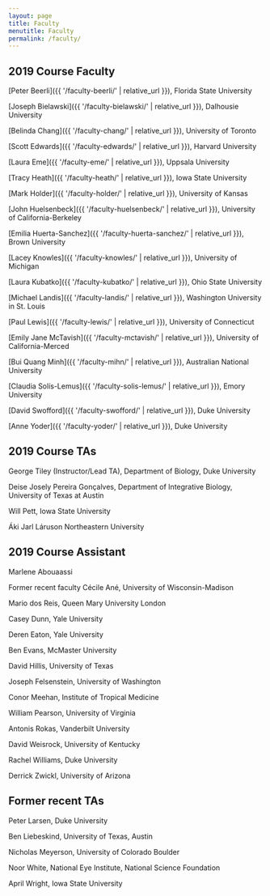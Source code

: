```yaml
---
layout: page
title: Faculty
menutitle: Faculty
permalink: /faculty/
---
```

## 2019 Course Faculty

[Peter Beerli]({{ '/faculty-beerli/' | relative_url }}), Florida State University

[Joseph Bielawski]({{ '/faculty-bielawski/' | relative_url }}), Dalhousie University

[Belinda Chang]({{ '/faculty-chang/' | relative_url }}), University of Toronto

[Scott Edwards]({{ '/faculty-edwards/' | relative_url }}), Harvard University

[Laura Eme]({{ '/faculty-eme/' | relative_url }}), Uppsala University

[Tracy Heath]({{ '/faculty-heath/' | relative_url }}), Iowa State University

[Mark Holder]({{ '/faculty-holder/' | relative_url }}), University of Kansas

[John Huelsenbeck]({{ '/faculty-huelsenbeck/' | relative_url }}), University of California-Berkeley

[Emilia Huerta-Sanchez]({{ '/faculty-huerta-sanchez/' | relative_url }}), Brown University

[Lacey Knowles]({{ '/faculty-knowles/' | relative_url }}), University of Michigan

[Laura Kubatko]({{ '/faculty-kubatko/' | relative_url }}), Ohio State University

[Michael Landis]({{ '/faculty-landis/' | relative_url }}), Washington University in St. Louis

[Paul Lewis]({{ '/faculty-lewis/' | relative_url }}), University of Connecticut

[Emily Jane McTavish]({{ '/faculty-mctavish/' | relative_url }}), University of California-Merced

[Bui Quang Minh]({{ '/faculty-mihn/' | relative_url }}), Australian National University

[Claudia Solís-Lemus]({{ '/faculty-solis-lemus/' | relative_url }}), Emory University

[David Swofford]({{ '/faculty-swofford/' | relative_url }}), Duke University

[Anne Yoder]({{ '/faculty-yoder/' | relative_url }}), Duke University

## 2019 Course TAs

George Tiley (Instructor/Lead TA), Department of Biology, Duke University

Deise Josely Pereira Gonçalves, Department of Integrative Biology, University of Texas at Austin

Will Pett, Iowa State University

Áki Jarl Láruson Northeastern University

## 2019 Course Assistant

Marlene Abouaassi

Former recent faculty
Cécile Ané, University of Wisconsin-Madison

Mario dos Reis, Queen Mary University London

Casey Dunn, Yale University

Deren Eaton, Yale University

Ben Evans, McMaster University

David Hillis, University of Texas

Joseph Felsenstein, University of Washington

Conor Meehan, Institute of Tropical Medicine

William Pearson, University of Virginia

Antonis Rokas, Vanderbilt University

David Weisrock, University of Kentucky

Rachel Williams, Duke University

Derrick Zwickl, University of Arizona

## Former recent TAs

Peter Larsen, Duke University

Ben Liebeskind, University of Texas, Austin

Nicholas Meyerson, University of Colorado Boulder

Noor White, National Eye Institute, National Science Foundation

April Wright, Iowa State University

